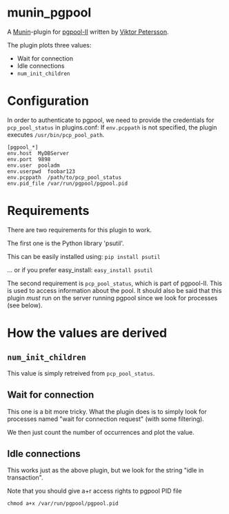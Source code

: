 munin_pgpool
============

A [Munin](http://munin-monitoring.org/)-plugin for [pgpool-II](http://www.pgpool.net/mediawiki/index.php/Main_Page) written by [Viktor Petersson](http://viktorpetersson.com).

The plugin plots three values:

* Wait for connection
* Idle connections
* `num_init_children`

# Configuration

In order to authenticate to pgpool, we need to provide the credentials for `pcp_pool_status` in plugins.conf:
If `env.pcppath` is not specified, the plugin executes `/usr/bin/pcp_pool_path`.

    [pgpool_*]
    env.host  MyDBServer
    env.port  9898
    env.user  pooladm
    env.userpwd  foobar123
    env.pcppath  /path/to/pcp_pool_status
    env.pid_file /var/run/pgpool/pgpool.pid 

# Requirements

There are two requirements for this plugin to work. 

The first one is the Python library 'psutil'. 

This can be easily installed using: `pip install psutil`

... or if you prefer easy_install: `easy_install psutil`

The second requirement is `pcp_pool_status`, which is part of pgpool-II. This is used to access information about the pool. 
It should also be said that this plugin *must* run on the server running pgpool since we look for processes (see below). 

# How the values are derived

## `num_init_children`

This value is simply retreived from `pcp_pool_status`.

## Wait for connection

This one is a bit more tricky. What the plugin does is to simply look for processes named "wait for connection request" (with some filtering).

We then just count the number of occurrences and plot the value.

## Idle connections

This works just as the above plugin, but we look for the string "idle in transaction".

Note that you should give a+r access rights to pgpool PID file

    chmod a+x /var/run/pgpool/pgpool.pid
